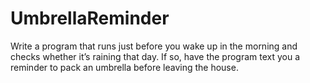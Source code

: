 # UmbrellaReminder

Write a program that runs just before you wake up in the
morning and checks whether it’s raining that day. If so, have the program
text you a reminder to pack an umbrella before leaving the house.
